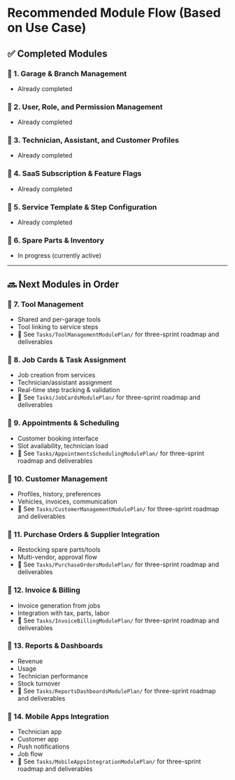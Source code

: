 # Recommended Module Flow (Based on Use Case)

## ✅ Completed Modules

### 🔹 1. Garage & Branch Management
- Already completed

### 🔹 2. User, Role, and Permission Management
- Already completed

### 🔹 3. Technician, Assistant, and Customer Profiles
- Already completed

### 🔹 4. SaaS Subscription & Feature Flags
- Already completed

### 🔹 5. Service Template & Step Configuration
- Already completed

### 🔹 6. Spare Parts & Inventory
- In progress (currently active)

---

## 🔜 Next Modules in Order

### 🔹 7. Tool Management
- Shared and per-garage tools
- Tool linking to service steps
- 📄 See `Tasks/ToolManagementModulePlan/` for three-sprint roadmap and deliverables

### 🔹 8. Job Cards & Task Assignment
- Job creation from services
- Technician/assistant assignment
- Real-time step tracking & validation
- 📄 See `Tasks/JobCardsModulePlan/` for three-sprint roadmap and deliverables

### 🔹 9. Appointments & Scheduling
- Customer booking interface
- Slot availability, technician load
- 📄 See `Tasks/AppointmentsSchedulingModulePlan/` for three-sprint roadmap and deliverables

### 🔹 10. Customer Management
- Profiles, history, preferences
- Vehicles, invoices, communication
- 📄 See `Tasks/CustomerManagementModulePlan/` for three-sprint roadmap and deliverables

### 🔹 11. Purchase Orders & Supplier Integration
- Restocking spare parts/tools
- Multi-vendor, approval flow
- 📄 See `Tasks/PurchaseOrdersModulePlan/` for three-sprint roadmap and deliverables

### 🔹 12. Invoice & Billing
- Invoice generation from jobs
- Integration with tax, parts, labor
- 📄 See `Tasks/InvoiceBillingModulePlan/` for three-sprint roadmap and deliverables

### 🔹 13. Reports & Dashboards
- Revenue
- Usage
- Technician performance
- Stock turnover
- 📄 See `Tasks/ReportsDashboardsModulePlan/` for three-sprint roadmap and deliverables

### 🔹 14. Mobile Apps Integration
- Technician app
- Customer app
- Push notifications
- Job flow
- 📄 See `Tasks/MobileAppsIntegrationModulePlan/` for three-sprint roadmap and deliverables
